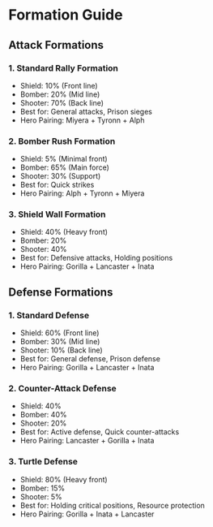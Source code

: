 # Formation Guide

## Attack Formations

### 1. Standard Rally Formation
- Shield: 10% (Front line)
- Bomber: 20% (Mid line)
- Shooter: 70% (Back line)
- Best for: General attacks, Prison sieges
- Hero Pairing: Miyera + Tyronn + Alph 

### 2. Bomber Rush Formation
- Shield: 5% (Minimal front)
- Bomber: 65% (Main force)
- Shooter: 30% (Support)
- Best for: Quick strikes
- Hero Pairing: Alph  + Tyronn  + Miyera 

### 3. Shield Wall Formation
- Shield: 40% (Heavy front)
- Bomber: 20% 
- Shooter: 40% 
- Best for: Defensive attacks, Holding positions
- Hero Pairing: Gorilla  + Lancaster  + Inata 

## Defense Formations

### 1. Standard Defense
- Shield: 60% (Front line)
- Bomber: 30% (Mid line)
- Shooter: 10% (Back line)
- Best for: General defense, Prison defense
- Hero Pairing: Gorilla  + Lancaster  + Inata 

### 2. Counter-Attack Defense
- Shield: 40% 
- Bomber: 40% 
- Shooter: 20% 
- Best for: Active defense, Quick counter-attacks
- Hero Pairing: Lancaster  + Gorilla  + Inata 

### 3. Turtle Defense
- Shield: 80% (Heavy front)
- Bomber: 15% 
- Shooter: 5% 
- Best for: Holding critical positions, Resource protection
- Hero Pairing: Gorilla  + Inata  + Lancaster 
